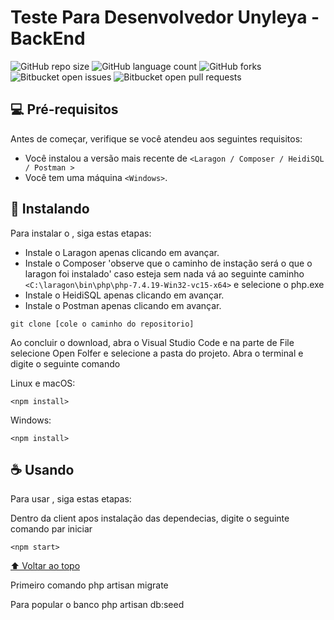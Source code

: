 # Teste Para Desenvolvedor Unyleya - BackEnd



![GitHub repo size](https://img.shields.io/github/repo-size/iuricode/README-template?style=for-the-badge)
![GitHub language count](https://img.shields.io/github/languages/count/iuricode/README-template?style=for-the-badge)
![GitHub forks](https://img.shields.io/github/forks/iuricode/README-template?style=for-the-badge)
![Bitbucket open issues](https://img.shields.io/bitbucket/issues/iuricode/README-template?style=for-the-badge)
![Bitbucket open pull requests](https://img.shields.io/bitbucket/pr-raw/iuricode/README-template?style=for-the-badge)



## 💻 Pré-requisitos

Antes de começar, verifique se você atendeu aos seguintes requisitos:

* Você instalou a versão mais recente de `<Laragon / Composer / HeidiSQL / Postman >`
* Você tem uma máquina `<Windows>`. 

## 🚀 Instalando <unyleya-serve>

Para instalar o <unyleya-serve>, siga estas etapas:

 * Instale o Laragon apenas clicando em avançar.
 * Instale o Composer 'observe que o caminho de instação será o que o laragon foi instalado' caso esteja sem nada vá ao seguinte caminho `<C:\laragon\bin\php\php-7.4.19-Win32-vc15-x64>` e selecione o php.exe
 * Instale o HeidiSQL apenas clicando em avançar.
 * Instale o Postman apenas clicando em avançar.
  
  
 ```
git clone [cole o caminho do repositorio]
```
  
Ao concluir o download, abra o Visual Studio Code e na parte de File selecione Open Folfer e selecione a pasta do projeto.
Abra o terminal e digite o seguinte comando

Linux e macOS:
```
<npm install>
```

Windows:
```
<npm install>
```

## ☕ Usando <unyleya-front>

Para usar <unyleya-front>, siga estas etapas:
  
 Dentro da client apos instalação das dependecias, digite o seguinte comando par iniciar 

```
<npm start>
```



[⬆ Voltar ao topo](#nome-do-projeto)<br>

Primeiro comando
php artisan migrate

Para popular o banco
php artisan db:seed

